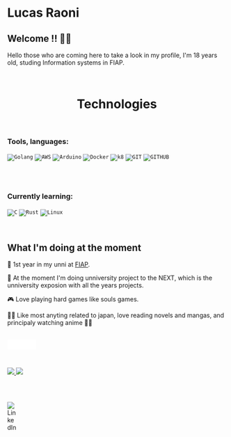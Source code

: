 # Lucas Raoni

## Welcome !! 👋👋

Hello those who are coming here to take a look in my profile, I'm 18 years old, studing Information systems in FIAP.


<br>
<h1 align="center">Technologies</h1>
<br>

  
### Tools, languages:
  
<code><img width="40px" src="https://cdn.jsdelivr.net/gh/devicons/devicon/icons/go/go-original-wordmark.svg" title="Golang"/></code>
<code><img width="40px" src="https://cdn.jsdelivr.net/gh/devicons/devicon/icons/amazonwebservices/amazonwebservices-original.svg" title = "AWS"/></code>
<code><img width="40px" src="https://cdn.jsdelivr.net/gh/devicons/devicon/icons/arduino/arduino-original.svg" title="Arduino"/></code>
<code><img width="40px" src="https://cdn.jsdelivr.net/gh/devicons/devicon/icons/docker/docker-original.svg" title="Docker"/></code>
<code><img width="40px" src="https://cdn.jsdelivr.net/gh/devicons/devicon/icons/kubernetes/kubernetes-plain.svg" title="k8"/></code>
<code><img width="40px" src="https://cdn.jsdelivr.net/gh/devicons/devicon/icons/git/git-original.svg" title = "GIT"/></code>
<code><img width="40px" src="https://cdn.jsdelivr.net/gh/devicons/devicon/icons/github/github-original.svg" title = "GITHUB"/></code>
  
<br>
<br>

### Currently learning:

<code><img width="40px" src="https://cdn.jsdelivr.net/gh/devicons/devicon/icons/c/c-original.svg" title="C"/></code>
<code><img width="40px" src="https://cdn.jsdelivr.net/gh/devicons/devicon/icons/rust/rust-plain.svg" title="Rust"/></code>
<code><img width="40px" src="https://cdn.jsdelivr.net/gh/devicons/devicon/icons/linux/linux-original.svg" title="Linux"/></code>

<br>

## What I'm doing at the moment

<div display="inline-block">
 <p align="left">🏢 1st year in my unni at <a href="https://www.fiap.com.br/">FIAP</a>.</p>
 <p align="left">💾 At the moment I'm doing unniversity project to the NEXT, which is the unniversity exposion with all the years projects.</p>
 <p align="left">🎮 Love playing hard games like souls games.</p>
 <p align="left"> 🗾🏯 Like most anyting related to japan, love reading novels and mangas, and principaly watching anime 🗼🗻</p>
</div>


<br>
<a href="https://www.instagram.com/lucas.mahauni" target="_blank"><img align="left" alt="Instagram" width="22px" src="https://github.com/Aakarsh-B/trying-repos/blob/master/insta.svg" />
<a href="https://twitter.com/mahauni2004" target="_blank"><img align="left" alt="Twitter" width="22px" src="https://github.com/Aakarsh-B/trying-repos/blob/master/twitter.svg" />
<a href="https://www.linkedin.com/in/lucasmahuni2004/" target="_blank"><img align="left" alt="LinkedIn" width="22px" src="https://github.com/Aakarsh-B/trying-repos/blob/master/linkedin.svg" />

<br>

##
<br>
<div>
<a href="https://github.com/mahauni">
<img height="180em" src="https://github-readme-stats.vercel.app/api/top-langs/?username=mahauni&layout=compact&hide=html,css&langs_count=7&theme=midnight-purple"/>
<img height="180em" src="https://github-readme-stats.vercel.app/api?username=mahauni&show_icons=true&theme=midnight-purple&include_all_commits=true&count_private=true"/>
</div>

##

 <br>
  
 <a href="https://www.codewars.com/users/mahauni" target="_blank"><img align="left" alt="LinkedIn" width="22px" src="https://www.codewars.com/users/mahauni/badges/small" />
